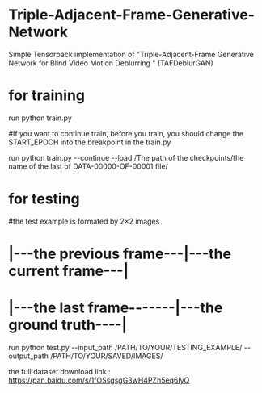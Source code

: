 # Triple-Adjacent-Frame-Generative-Network
Simple Tensorpack implementation of "Triple-Adjacent-Frame Generative Network for Blind Video Motion Deblurring " (TAFDeblurGAN)

# for training
run python train.py

#If you want to continue train, before you train, you should change the START_EPOCH into the breakpoint in the train.py

run python train.py --continue --load /The path of the checkpoints/the name of the last of DATA-00000-OF-00001 file/

# for testing

#the test example is formated by 2×2 images
# |---the previous frame---|---the current frame---|
# |---the last frame-------|---the ground truth----|
 
run python test.py  --input_path /PATH/TO/YOUR/TESTING_EXAMPLE/   --output_path /PATH/TO/YOUR/SAVED/IMAGES/

the full dataset download link : https://pan.baidu.com/s/1fOSsgsgG3wH4PZh5eq6IyQ

